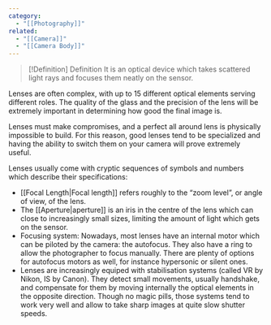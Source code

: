```yaml
---
category:
  - "[[Photography]]"
related:
  - "[[Camera]]"
  - "[[Camera Body]]"
---
```

>[!Definition] Definition
>It is an optical device which takes scattered light rays and focuses them neatly on the sensor.

Lenses are often complex, with up to 15 different optical elements serving different roles. The quality of the glass and the precision of the lens will be extremely important in determining how good the final image is.

Lenses must make compromises, and a perfect all around lens is physically impossible to build. For this reason, good lenses tend to be specialized and having the ability to switch them on your camera will prove extremely useful.

Lenses usually come with cryptic sequences of symbols and numbers which describe their specifications:

- [[Focal Length|Focal length]] refers roughly to the “zoom level”, or angle of view, of the lens.
- The [[Aperture|aperture]] is an iris in the centre of the lens which can close to increasingly small sizes, limiting the amount of light which gets on the sensor.
- Focusing system: Nowadays, most lenses have an internal motor which can be piloted by the camera: the autofocus. They also have a ring to allow the photographer to focus manually. There are plenty of options for autofocus motors as well, for instance hypersonic or silent ones.
- Lenses are increasingly equiped with stabilisation systems (called VR by Nikon, IS by Canon). They detect small movements, usually handshake, and compensate for them by moving internally the optical elements in the opposite direction. Though no magic pills, those systems tend to work very well and allow to take sharp images at quite slow shutter speeds.